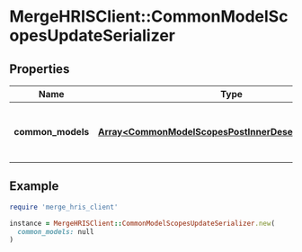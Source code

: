 # MergeHRISClient::CommonModelScopesUpdateSerializer

## Properties

| Name | Type | Description | Notes |
| ---- | ---- | ----------- | ----- |
| **common_models** | [**Array&lt;CommonModelScopesPostInnerDeserializerRequest&gt;**](CommonModelScopesPostInnerDeserializerRequest.md) | The common model scopes to update. |  |

## Example

```ruby
require 'merge_hris_client'

instance = MergeHRISClient::CommonModelScopesUpdateSerializer.new(
  common_models: null
)
```

